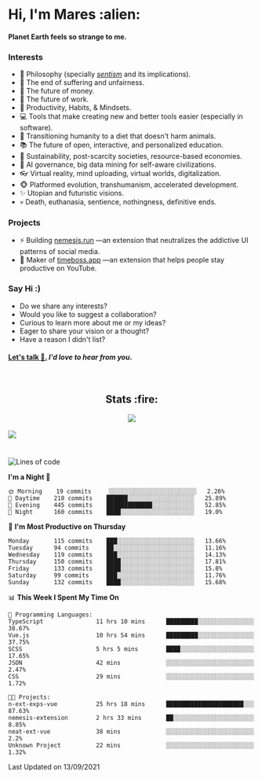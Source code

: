 <h1>Hi, I'm Mares :alien:</h1>

#### Planet Earth feels so strange to me.

### **Interests**

- 🌊 Philosophy (specially [_sentism_][sentismmedium] and its implications).
- 🎯 The end of suffering and unfairness.
- 💸 The future of money.
- 💼 The future of work.
- 🧠 Productivity, Habits, & Mindsets.
- 💻 Tools that make creating new and better tools easier (especially in software).
- 🥗 Transitioning humanity to a diet that doesn't harm animals.
- 📚 The future of open, interactive, and personalized education.
- 🌱 Sustainability, post-scarcity societies, resource-based economies.
- 🤖 AI governance, big data mining for self-aware civilizations.
- 👓 Virtual reality, mind uploading, virtual worlds, digitalization.
- 🐵 Platformed evolution, transhumanism, accelerated development.
- ✨ Utopian and futuristic visions.
- 💀 Death, euthanasia, sentience, nothingness, definitive ends.


### **Projects**

- ⚡ Building [nemesis.run](https://nemesis.run) —an extension that neutralizes the addictive UI patterns of social media.
- 💎 Maker of [timeboss.app](https://timeboss.app) —an extension that helps people stay productive on YouTube.


### **Say Hi :)**

- Do we share any interests?
- Would you like to suggest a collaboration?
- Curious to learn more about me or my ideas?
- Eager to share your vision or a thought?
- Have a reason I didn't list?

#### [Let's talk :wave:.](mailto:mareszhar@gmail.com) _I'd love to hear from you_.

[sentismmedium]: https://medium.com/@mareszhar/born-a-prisoner-a-reflection-about-life-its-struggles-and-a-plan-to-escape-d8566ce9b026

<br>

<h2 align="center">Stats :fire:</h2>

<div align="center">
  <img src="https://github-readme-streak-stats.herokuapp.com?user=mareszhar&theme=black-ice&hide_border=true&stroke=FFFFFF15&ring=DF8FFE&fire=DF8FFE&currStreakLabel=DF8FFE&background=1A232A&currStreakNum=86FFAB&dates=B1AAB3FF">
</div>

<!-- Add or remove this: &dates=B1AAB3FF at the end of the streak stats URL if they get bugged and aren't updating -->

<br>

<img src="https://activity-graph.herokuapp.com/graph?username=mareszhar&theme=nord&bg_color=00000000&color=979797&line=DF8FFE&point=00000000&area=true&hide_border=true">

<br>

<h1></h1>

<!--START_SECTION:waka-->
![Lines of code](https://img.shields.io/badge/From%20Hello%20World%20I%27ve%20Written-118900%20lines%20of%20code-blue)

**I'm a Night 🦉** 

```text
🌞 Morning    19 commits     ░░░░░░░░░░░░░░░░░░░░░░░░░   2.26% 
🌆 Daytime    218 commits    ██████░░░░░░░░░░░░░░░░░░░   25.89% 
🌃 Evening    445 commits    █████████████░░░░░░░░░░░░   52.85% 
🌙 Night      160 commits    ████░░░░░░░░░░░░░░░░░░░░░   19.0%

```
📅 **I'm Most Productive on Thursday** 

```text
Monday       115 commits    ███░░░░░░░░░░░░░░░░░░░░░░   13.66% 
Tuesday      94 commits     ██░░░░░░░░░░░░░░░░░░░░░░░   11.16% 
Wednesday    119 commits    ███░░░░░░░░░░░░░░░░░░░░░░   14.13% 
Thursday     150 commits    ████░░░░░░░░░░░░░░░░░░░░░   17.81% 
Friday       133 commits    ████░░░░░░░░░░░░░░░░░░░░░   15.8% 
Saturday     99 commits     ███░░░░░░░░░░░░░░░░░░░░░░   11.76% 
Sunday       132 commits    ████░░░░░░░░░░░░░░░░░░░░░   15.68%

```


📊 **This Week I Spent My Time On** 

```text
💬 Programming Languages: 
TypeScript               11 hrs 10 mins      █████████░░░░░░░░░░░░░░░░   38.67% 
Vue.js                   10 hrs 54 mins      █████████░░░░░░░░░░░░░░░░   37.75% 
SCSS                     5 hrs 5 mins        ████░░░░░░░░░░░░░░░░░░░░░   17.65% 
JSON                     42 mins             ░░░░░░░░░░░░░░░░░░░░░░░░░   2.47% 
CSS                      29 mins             ░░░░░░░░░░░░░░░░░░░░░░░░░   1.72%

🐱‍💻 Projects: 
n-ext-exps-vue           25 hrs 18 mins      ██████████████████████░░░   87.63% 
nemesis-extension        2 hrs 33 mins       ██░░░░░░░░░░░░░░░░░░░░░░░   8.85% 
neat-ext-vue             38 mins             ░░░░░░░░░░░░░░░░░░░░░░░░░   2.2% 
Unknown Project          22 mins             ░░░░░░░░░░░░░░░░░░░░░░░░░   1.32%

```


 Last Updated on 13/09/2021
<!--END_SECTION:waka-->

